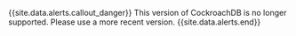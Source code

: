 {{site.data.alerts.callout_danger}}
This version of CockroachDB is no longer supported. Please use a more recent version. 
{{site.data.alerts.end}}

